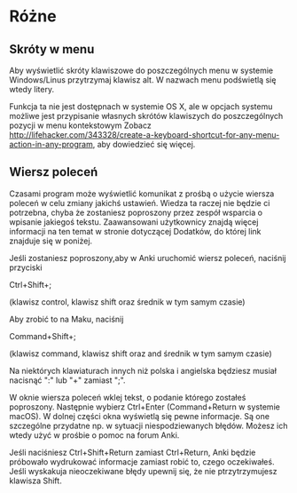 Różne
===========

Skróty w menu
--------------

Aby wyświetlić skróty klawiszowe do poszczególnych menu w systemie Windows/Linus przytrzymaj klawisz alt. W nazwach menu podświetlą się wtedy litery.

Funkcja ta nie jest dostępnach w systemie OS X, ale w opcjach systemu możliwe jest przypisanie własnych skrótów klawiszych do poszczególnych pozycji w menu kontekstowym Zobacz <http://lifehacker.com/343328/create-a-keyboard-shortcut-for-any-menu-action-in-any-program>, aby dowiedzieć się więcej.

Wiersz poleceń
-------------

Czasami program może wyświetlić komunikat z prośbą o użycie wiersza poleceń w celu zmiany jakichś ustawień. Wiedza ta raczej nie będzie ci potrzebna, chyba że zostaniesz poproszony przez zespół wsparcia  o wpisanie jakiegoś tekstu. Zaawansowani użytkownicy znajdą więcej informacji na ten temat w stronie dotyczącej Dodatków, do której link znajduje się w poniżej.

Jeśli zostaniesz poproszony,aby w Anki uruchomić wiersz poleceń, naciśnij przyciski

Ctrl+Shift+;

(klawisz control, klawisz shift oraz średnik w tym samym czasie)

Aby zrobić to na Maku, naciśnij

Command+Shift+;

(klawisz command, klawisz shift oraz and średnik w tym samym czasie)

Na niektórych  klawiaturach innych niż polska i angielska będziesz musiał nacisnąć ":" lub "+" zamiast ";".

W oknie wiersza poleceń wklej tekst, o podanie którego zostałeś poproszony. Następnie wybierz Ctrl+Enter (Command+Return w systemie macOS). W dolnej części okna wyświetlą się pewne informacje. Są one szczególne przydatne np. w sytuacji niespodziewanych błędów. Możesz ich wtedy użyć w prośbie o pomoc na forum Anki.

Jeśli naciśniesz Ctrl+Shift+Return zamiast Ctrl+Return, Anki będzie próbowało wydrukować informacje zamiast robić to, czego oczekiwałeś. Jeśli wyskakuja nieoczekiwane błędy upewnij się, że nie ptrzytrzymujesz klawisza Shift.

